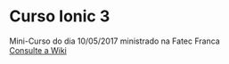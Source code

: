 # Curso Ionic 3

Mini-Curso do dia 10/05/2017 ministrado na Fatec Franca  
[Consulte a Wiki](https://github.com/juninmd/Ionic-Fatec/wiki)
 

